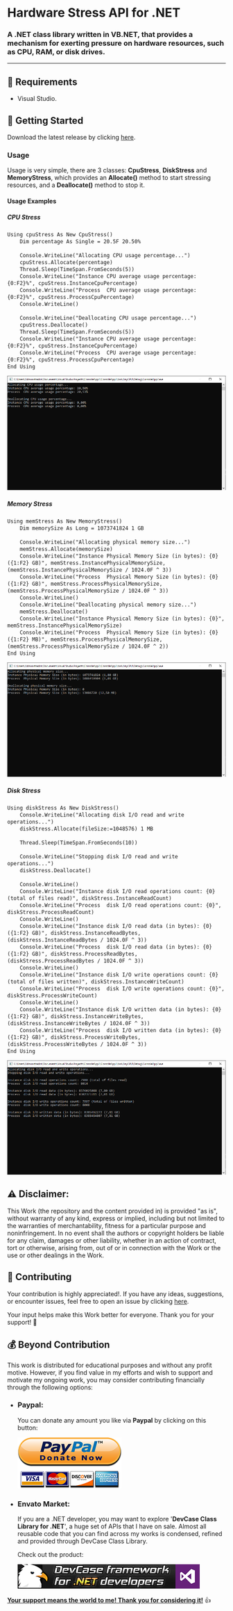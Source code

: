 <!-- Common Project Tags:
command-line 
console-applications 
desktop-app 
desktop-application 
dotnet 
dotnet-core 
netcore 
netframework 
netframework48 
tool 
tools 
vbnet 
visualstudio 
windows 
windows-app 
windows-application 
windows-applications 
 -->

# Hardware Stress API for .NET

### A .NET class library written in VB.NET, that provides a mechanism for exerting pressure on hardware resources, such as CPU, RAM, or disk drives.

------------------

## 📝 Requirements

- Visual Studio.

## 🤖 Getting Started

Download the latest release by clicking [here](https://github.com/ElektroStudios/Hardware-Stress-API-for-.NET-developers/releases/latest).

### Usage

Usage is very simple, there are 3 classes: **CpuStress**, **DiskStress** and **MemoryStress**, which provides an **Allocate()** method to start stressing resources, and a **Deallocate()** method to stop it.

#### Usage Examples

##### CPU Stress

```vbnet
Using cpuStress As New CpuStress()
    Dim percentage As Single = 20.5F 20.50%

    Console.WriteLine("Allocating CPU usage percentage...")
    cpuStress.Allocate(percentage)
    Thread.Sleep(TimeSpan.FromSeconds(5))
    Console.WriteLine("Instance CPU average usage percentage: {0:F2}%", cpuStress.InstanceCpuPercentage)
    Console.WriteLine("Process  CPU average usage percentage: {0:F2}%", cpuStress.ProcessCpuPercentage)
    Console.WriteLine()

    Console.WriteLine("Deallocating CPU usage percentage...")
    cpuStress.Deallocate()
    Thread.Sleep(TimeSpan.FromSeconds(5))
    Console.WriteLine("Instance CPU average usage percentage: {0:F2}%", cpuStress.InstanceCpuPercentage)
    Console.WriteLine("Process  CPU average usage percentage: {0:F2}%", cpuStress.ProcessCpuPercentage)
End Using
```

![](/Images/CpuStress-Example.png)

##### Memory Stress

```vbnet
Using memStress As New MemoryStress()
    Dim memorySize As Long = 1073741824 1 GB

    Console.WriteLine("Allocating physical memory size...")
    memStress.Allocate(memorySize)
    Console.WriteLine("Instance Physical Memory Size (in bytes): {0} ({1:F2} GB)", memStress.InstancePhysicalMemorySize, (memStress.InstancePhysicalMemorySize / 1024.0F ^ 3))
    Console.WriteLine("Process  Physical Memory Size (in bytes): {0} ({1:F2} GB)", memStress.ProcessPhysicalMemorySize, (memStress.ProcessPhysicalMemorySize / 1024.0F ^ 3))
    Console.WriteLine()
    Console.WriteLine("Deallocating physical memory size...")
    memStress.Deallocate()
    Console.WriteLine("Instance Physical Memory Size (in bytes): {0}", memStress.InstancePhysicalMemorySize)
    Console.WriteLine("Process  Physical Memory Size (in bytes): {0} ({1:F2} MB)", memStress.ProcessPhysicalMemorySize, (memStress.ProcessPhysicalMemorySize / 1024.0F ^ 2))
End Using
```

![](/Images/MemoryStress-Example.png)

##### Disk Stress

```vbnet
Using diskStress As New DiskStress()
    Console.WriteLine("Allocating disk I/O read and write operations...")
    diskStress.Allocate(fileSize:=1048576) 1 MB

    Thread.Sleep(TimeSpan.FromSeconds(10))

    Console.WriteLine("Stopping disk I/O read and write operations...")
    diskStress.Deallocate()

    Console.WriteLine()
    Console.WriteLine("Instance disk I/O read operations count: {0} (total of files read)", diskStress.InstanceReadCount)
    Console.WriteLine("Process  disk I/O read operations count: {0}", diskStress.ProcessReadCount)
    Console.WriteLine()
    Console.WriteLine("Instance disk I/O read data (in bytes): {0} ({1:F2} GB)", diskStress.InstanceReadBytes, (diskStress.InstanceReadBytes / 1024.0F ^ 3))
    Console.WriteLine("Process  disk I/O read data (in bytes): {0} ({1:F2} GB)", diskStress.ProcessReadBytes, (diskStress.ProcessReadBytes / 1024.0F ^ 3))
    Console.WriteLine()
    Console.WriteLine("Instance disk I/O write operations count: {0} (total of files written)", diskStress.InstanceWriteCount)
    Console.WriteLine("Process  disk I/O write operations count: {0}", diskStress.ProcessWriteCount)
    Console.WriteLine()
    Console.WriteLine("Instance disk I/O written data (in bytes): {0} ({1:F2} GB)", diskStress.InstanceWriteBytes, (diskStress.InstanceWriteBytes / 1024.0F ^ 3))
    Console.WriteLine("Process  disk I/O written data (in bytes): {0} ({1:F2} GB)", diskStress.ProcessWriteBytes, (diskStress.ProcessWriteBytes / 1024.0F ^ 3))
End Using
```

![](/Images/DiskStress-Example.png)

## ⚠️ Disclaimer:

This Work (the repository and the content provided in) is provided "as is", without warranty of any kind, express or implied, including but not limited to the warranties of merchantability, fitness for a particular purpose and noninfringement. In no event shall the authors or copyright holders be liable for any claim, damages or other liability, whether in an action of contract, tort or otherwise, arising from, out of or in connection with the Work or the use or other dealings in the Work.

## 💪 Contributing

Your contribution is highly appreciated!. If you have any ideas, suggestions, or encounter issues, feel free to open an issue by clicking [here](https://github.com/ElektroStudios/Hardware-Stress-API-for-.NET-developers/issues/new/choose). 

Your input helps make this Work better for everyone. Thank you for your support! 🚀

## 💰 Beyond Contribution 

This work is distributed for educational purposes and without any profit motive. However, if you find value in my efforts and wish to support and motivate my ongoing work, you may consider contributing financially through the following options:

 - ### Paypal:
    You can donate any amount you like via **Paypal** by clicking on this button:

    [![Donation Account](Images/Paypal_Donate.png)](https://www.paypal.com/cgi-bin/webscr?cmd=_s-xclick&hosted_button_id=E4RQEV6YF5NZY)

 - ### Envato Market:
   If you are a .NET developer, you may want to explore '**DevCase Class Library for .NET**', a huge set of APIs that I have on sale.
   Almost all reusable code that you can find across my works is condensed, refined and provided through DevCase Class Library.

    Check out the product:
    
   [![DevCase Class Library for .NET](Images/DevCase_Banner.png)](https://codecanyon.net/item/elektrokit-class-library-for-net/19260282)

<u>**Your support means the world to me! Thank you for considering it!**</u> 👍

